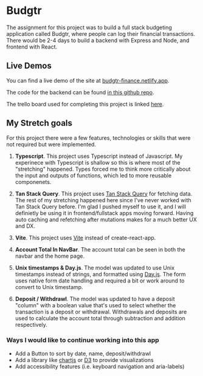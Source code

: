 # Budgtr

The assignment for this project was to build a full stack budgeting application called Budgtr, where people can log their financial transactions. There would be 2-4 days to build a backend with Express and Node, and frontend with React.

## Live Demos

You can find a live demo of the site at [budgtr-finance.netlify.app](https://budgtr-finance.netlify.app/). 

The code for the backend can be found [in this github repo](https://github.com/Ari-Jackson/budget-app-backend).

The trello board used for completing this project is linked [here](https://trello.com/b/ok91lltS/budgtr-app).

## My Stretch goals

For this project there were a few features, technologies or skills that were not required but were implemented. 
1. **Typescript**. This project uses Typescript instead of Javascript. My experinece with Typescript is shallow so this is where most of the "stretching" happened. Types forced me to think more critically about the input and outputs of functions, which led to more reusable componenets.

2. **Tan Stack Query**. This project uses [Tan Stack Query](https://tanstack.com/query/latest) for fetching data. The rest of my stretching happened here since I've never worked with Tan Stack Query before. I'm glad I pushed myself to use it, and I will definietly be using it in frontend/fullstack apps moving forward. Having auto caching and refetching after mutations makes for a much better UX and DX.

3. **Vite**. This project uses [Vite](https://vitejs.dev/) instead of create-react-app.

5. **Account Total In NavBar**. The account total can be seen in both the navbar and the home page.

7. **Unix timestamps & Day.js**. The model was updated to use Unix timestamps instead of strings, and formatted using [Day.js](https://day.js.org/). The form uses native form date handling and required a bit or work around to convert to Unix timestamp.

9. **Deposit / Withdrawl**. The model was updated to have a deposit "column" with a boolean value that's used to select whether the transaction is a deposit or withdrawal. Withdrawals and deposits are used to calculate the account total through subtraction and addition respectively.

### Ways I would like to continue working into this app
- Add a Button to sort by date, name, deposit/withdrawl
- Add a library like [chartjs](https://www.chartjs.org) or [D3](https://www.chartjs.org) to provide visualizations
- Add accessibility features (i.e. keyboard navigation and aria-labels)
